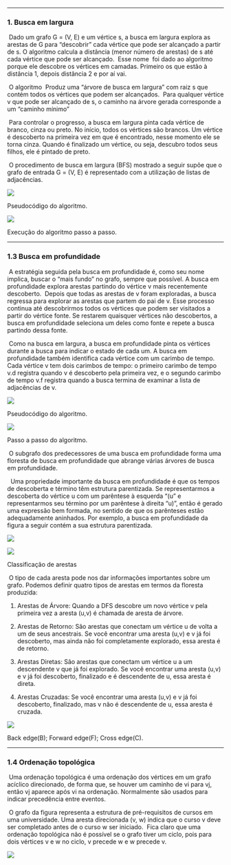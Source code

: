 
---
### **1. Busca em largura**

 Dado um grafo G = (V, E) e um vértice s, a busca em largura explora as arestas de G para “descobrir” cada vértice que pode ser alcançado a partir de s. O algoritmo calcula a distância (menor número de arestas) de s até cada vértice que pode ser alcançado.  Esse nome  foi dado ao algoritmo porque ele descobre os vértices em camadas. Primeiro os que estão à distância 1, depois distância 2 e por aí vai.

  

 O algoritmo  Produz uma “árvore de busca em largura” com raiz s que contém todos os vértices que podem ser alcançados.  Para qualquer vértice v que pode ser alcançado de s, o caminho na árvore gerada corresponde a um “caminho mínimo”

  

 Para controlar o progresso, a busca em largura pinta cada vértice de branco, cinza ou preto. No início, todos os vértices são brancos. Um vértice é descoberto na primeira vez em que é encontrado, nesse momento ele se torna cinza. Quando é finalizado um vértice, ou seja, descubro todos seus filhos, ele é pintado de preto.

  

 O procedimento de busca em largura (BFS) mostrado a seguir supõe que o grafo de entrada G = (V, E) é representado com a utilização de listas de adjacências.

  

![](https://lh7-rt.googleusercontent.com/docsz/AD_4nXfqDGmzz0nt1xz_juqIDmHZucw7gb4z6S66ADCwCg-o_QLVVcZf03VHj08CusLQmS57ta_W51lde2nHItSXw9EvqkFVUoP1JxBFDG_72wbmDlmppOpsc9k3JM_OZRijYfnY158bXw?key=VJjD-GQ4BeMLFSL3weHQfxOz)

Pseudocódigo do algoritmo.

![](https://lh7-rt.googleusercontent.com/docsz/AD_4nXfb1GlX0vX304ZMBM-SIBpdfnGC-2uIucY5lV6tYxfUh-7khz2mgeueGFjakSheRlbNyNebWYPEOrwjP2Qqn0ZNN2lNEAohZkUbtPRPHAHsnguijpR2wmmzEH9JvoKV9PeckzF2Bg?key=VJjD-GQ4BeMLFSL3weHQfxOz)

Execução do algoritmo passo a passo.

  

___________________________________________________________________________

### 1.3 Busca em profundidade

 A estratégia seguida pela busca em profundidade é, como seu nome implica, buscar o “mais fundo” no grafo, sempre que possível. A busca em profundidade explora arestas partindo do vértice v mais recentemente descoberto.  Depois que todas as arestas de v foram exploradas, a busca regressa para explorar as arestas que partem do pai de v. Esse processo continua até descobrirmos todos os vértices que podem ser visitados a partir do vértice fonte. Se restarem quaisquer vértices não descobertos, a busca em profundidade seleciona um deles como fonte e repete a busca partindo dessa fonte. 

 Como na busca em largura, a busca em profundidade pinta os vértices durante a busca para indicar o estado de cada um. A busca em profundidade também identifica cada vértice com um carimbo de tempo. Cada vértice v tem dois carimbos de tempo: o primeiro carimbo de tempo v.d registra quando v é descoberto pela primeira vez, e o segundo carimbo de tempo v.f registra quando a busca termina de examinar a lista de adjacências de v.

  

![](https://lh7-rt.googleusercontent.com/docsz/AD_4nXcODPgn3qwUJNNRN4mT5UJMK_O7sfWBXJ1mZ9pZA9g9DnH3Y_bsX-GRBi-5C6_QECIlOcF7ONranMhnb23x2O6R7Q87qcIKHhKCsJBhLVOz86cJ3sMhlu4SX-MwFcBnq9WEC4XZuA?key=VJjD-GQ4BeMLFSL3weHQfxOz)

Pseudocódigo do algoritmo.

![](https://lh7-rt.googleusercontent.com/docsz/AD_4nXdqk2nxLkBto4Tcwmet4S8d9po5mloy48M4TfaLDtw06MYXYsEQu0vvJ9LQCqaPYmnEAxy7ERr7hl2pfF731aqMJAKh3M3CS59HbKB8tYJv4nTymEHyD03WvLhkcradEwyQcrD2xQ?key=VJjD-GQ4BeMLFSL3weHQfxOz)

Passo a passo do algoritmo.

  

 O subgrafo dos predecessores de uma busca em profundidade forma uma floresta de busca em profundidade que abrange várias árvores de busca em profundidade. 

  Uma propriedade importante da busca em profundidade é que os tempos de descoberta e término têm estrutura parentizada. Se representarmos a descoberta do vértice u com um parêntese à esquerda “(u” e representarmos seu término por um parêntese à direita “u)”, então é gerado uma expressão bem formada, no sentido de que os parênteses estão adequadamente aninhados. Por exemplo, a busca em profundidade da figura a seguir contém a sua estrutura parentizada.

![](https://lh7-rt.googleusercontent.com/docsz/AD_4nXfdKMyfoxX9zZO4qsVLILs9DgOGcKuNmV75jDJw1yg5FK5_8aflFQmJUwbt0z3uVEeiIr4avryLPE7Mv1x48xxpfcyW4WcT-XcNa9yoakg3Jby3gVHuj86g4uxvRKjthXSEidQY?key=VJjD-GQ4BeMLFSL3weHQfxOz)

![](https://lh7-rt.googleusercontent.com/docsz/AD_4nXeoTuocFB5xg290CCuGO_RgEoiC28Rhl-ArK9tx-DrPaN-8cOUCClMhzPQz9oJmmHXbTmbP00ZepbnwG5t9rsdqM29VnMQWtKqIlitGXRFua5jHqPU2Uh0eQTidCrmxnSXujE-Gzw?key=VJjD-GQ4BeMLFSL3weHQfxOz)

  

Classificação de arestas 

 O tipo de cada aresta pode nos dar informações importantes sobre um grafo. Podemos definir quatro tipos de arestas em termos da floresta produzida:

1. Arestas de Árvore: Quando a DFS descobre um novo vértice v pela primeira vez a aresta (u,v) é chamada de aresta de árvore.
    
2. Arestas de Retorno: São arestas que conectam um vértice u de volta a um de seus ancestrais. Se você encontrar uma aresta (u,v) e v já foi descoberto, mas ainda não foi completamente explorado, essa aresta é de retorno.
    
3. Arestas Diretas: São arestas que conectam um vértice u a um descendente v que já foi explorado. Se você encontrar uma aresta (u,v) e v já foi descoberto, finalizado e é descendente de u, essa aresta é direta.
    
4. Arestas Cruzadas: Se você encontrar uma aresta (u,v) e v já foi descoberto, finalizado, mas v não é descendente de u, essa aresta é cruzada.

    

  
  

![](https://lh7-rt.googleusercontent.com/docsz/AD_4nXfZhFKu1Xw9fNFHRlPLFFWsJYNyMtnX8RZB8OFh-phhPyJjcmme7KA0iu7T5hPdFSAnQNBY_yzGSq2OYW-0IhYWXMlQDx8Mr6xPIWJp9h9j7f8fPYvlImppBpGIqF3QrKKDj5-0yw?key=VJjD-GQ4BeMLFSL3weHQfxOz)

Back edge(B); Forward edge(F); Cross edge(C).

  

___________________________________________________________________________

### 1.4 Ordenação topológica 

 Uma ordenação topológica é uma ordenação dos vértices em um grafo acíclico direcionado, de forma que, se houver um caminho de vi para vj, então vj aparece após vi na ordenação. Normalmente são usados para indicar precedência entre eventos.

 O grafo da figura representa a estrutura de pré-requisitos de cursos em uma universidade. Uma aresta direcionada (v, w) indica que o curso v deve ser completado antes de o curso w ser iniciado.  Fica claro que uma ordenação topológica não é possível se o grafo tiver um ciclo, pois para dois vértices v e w no ciclo, v precede w e w precede v. 

![](https://lh7-rt.googleusercontent.com/docsz/AD_4nXduA7QuQ1r-dcE6eEiLm4JS-NU74976Miqes7pBha8Ge_PGxN0-Y122pYekxAgO1lG3jdwIN-Lgb5EB7jO4vVbhhFvlDuHur18ZsfIS_S0XumEbMr0BzcXfkYBIkHI4uRFrBkVWCA?key=VJjD-GQ4BeMLFSL3weHQfxOz)

  
  
  
